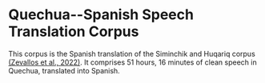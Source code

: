 # Quechua--Spanish Speech Translation Corpus

This corpus is the Spanish translation of the Siminchik and Huqariq corpus [(Zevallos et al., 2022)](https://arxiv.org/abs/2207.05498). It comprises 51 hours, 16 minutes of clean speech in Quechua, translated into Spanish.
